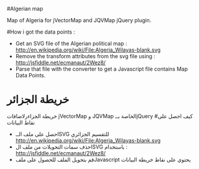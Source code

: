 #Algerian map

Map of Algeria for jVectorMap and JQVMap jQuery plugin.

#How i got the data points :

- Get an SVG file of the Algerian political map : http://en.wikipedia.org/wiki/File:Algeria_Wilayas-blank.svg
- Remove the transform attributes from the svg file using : http://jsfiddle.net/ecmanaut/2Wez8/
- Parse that file with the converter to get a Javascript file contains Map Data Points.

# خريطة الجزائر

خريطة الجزاءرلاضافات jVectorMap و JQVMap الخاصة بــjQuery
#كيف احصل على نقاط البيانات

- احصل على ملف الــSVG للتقسيم الجزائري http://en.wikipedia.org/wiki/File:Algeria_Wilayas-blank.svg
- احذف سمات التحويلات من ملف الSVG باستخدام : http://jsfiddle.net/ecmanaut/2Wez8/
- قم بتحويل الملف للحصول على ملفJavascript يحتوي على نقاط خريطة البيانات
